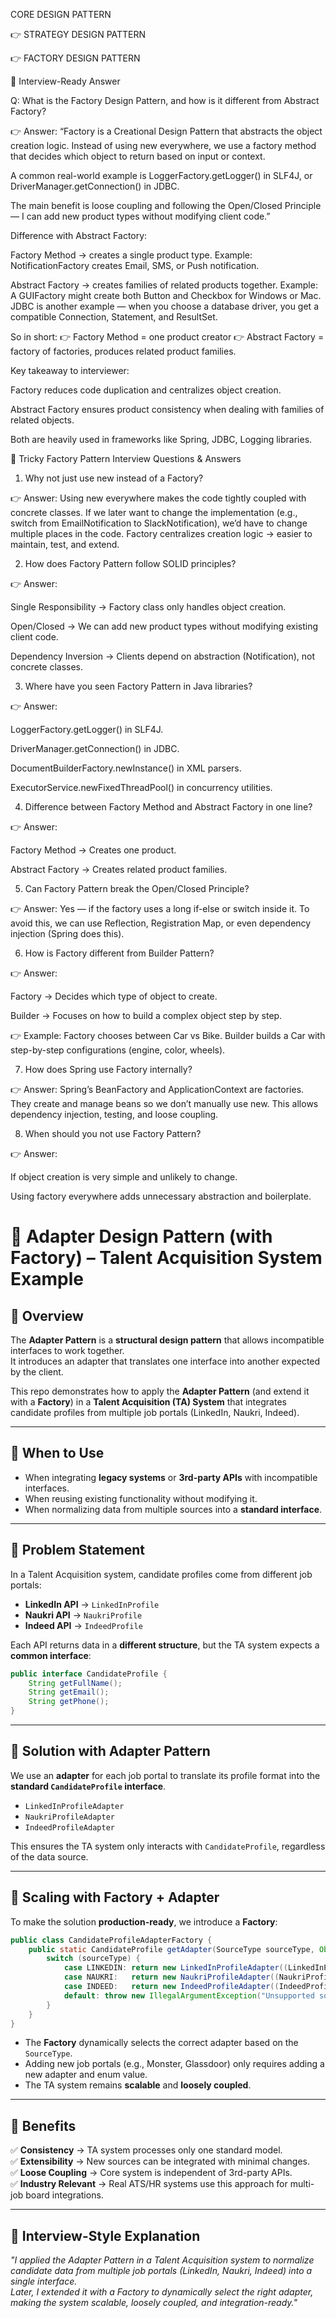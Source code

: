 CORE DESIGN PATTERN

👉 STRATEGY DESIGN PATTERN

👉 FACTORY DESIGN PATTERN

🎯 Interview-Ready Answer

Q: What is the Factory Design Pattern, and how is it different from Abstract Factory?

👉 Answer:
“Factory is a Creational Design Pattern that abstracts the object creation logic.
Instead of using new everywhere, we use a factory method that decides which object to return based on input or context.

A common real-world example is LoggerFactory.getLogger() in SLF4J, or DriverManager.getConnection() in JDBC.

The main benefit is loose coupling and following the Open/Closed Principle — I can add new product types without modifying client code.”

Difference with Abstract Factory:

Factory Method → creates a single product type.
Example: NotificationFactory creates Email, SMS, or Push notification.

Abstract Factory → creates families of related products together.
Example: A GUIFactory might create both Button and Checkbox for Windows or Mac.
JDBC is another example — when you choose a database driver, you get a compatible Connection, Statement, and ResultSet.

So in short:
👉 Factory Method = one product creator
👉 Abstract Factory = factory of factories, produces related product families.

Key takeaway to interviewer:

Factory reduces code duplication and centralizes object creation.

Abstract Factory ensures product consistency when dealing with families of related objects.

Both are heavily used in frameworks like Spring, JDBC, Logging libraries.

🔹 Tricky Factory Pattern Interview Questions & Answers

1. Why not just use new instead of a Factory?

👉 Answer:
Using new everywhere makes the code tightly coupled with concrete classes.
If we later want to change the implementation (e.g., switch from EmailNotification to SlackNotification), we’d have to change multiple places in the code.
Factory centralizes creation logic → easier to maintain, test, and extend.

2. How does Factory Pattern follow SOLID principles?

👉 Answer:

Single Responsibility → Factory class only handles object creation.

Open/Closed → We can add new product types without modifying existing client code.

Dependency Inversion → Clients depend on abstraction (Notification), not concrete classes.

3. Where have you seen Factory Pattern in Java libraries?

👉 Answer:

LoggerFactory.getLogger() in SLF4J.

DriverManager.getConnection() in JDBC.

DocumentBuilderFactory.newInstance() in XML parsers.

ExecutorService.newFixedThreadPool() in concurrency utilities.

4. Difference between Factory Method and Abstract Factory in one line?

👉 Answer:

Factory Method → Creates one product.

Abstract Factory → Creates related product families.

5. Can Factory Pattern break the Open/Closed Principle?

👉 Answer:
Yes — if the factory uses a long if-else or switch inside it.
To avoid this, we can use Reflection, Registration Map, or even dependency injection (Spring does this).

6. How is Factory different from Builder Pattern?

👉 Answer:

Factory → Decides which type of object to create.

Builder → Focuses on how to build a complex object step by step.

👉 Example:
Factory chooses between Car vs Bike.
Builder builds a Car with step-by-step configurations (engine, color, wheels).

7. How does Spring use Factory internally?

👉 Answer:
Spring’s BeanFactory and ApplicationContext are factories.
They create and manage beans so we don’t manually use new.
This allows dependency injection, testing, and loose coupling.

8. When should you not use Factory Pattern?

👉 Answer:

If object creation is very simple and unlikely to change.

Using factory everywhere adds unnecessary abstraction and boilerplate.


# 🎯 Adapter Design Pattern (with Factory) – Talent Acquisition System Example

## 📌 Overview
The **Adapter Pattern** is a **structural design pattern** that allows incompatible interfaces to work together.  
It introduces an adapter that translates one interface into another expected by the client.

This repo demonstrates how to apply the **Adapter Pattern** (and extend it with a **Factory**) in a **Talent Acquisition (TA) System** that integrates candidate profiles from multiple job portals (LinkedIn, Naukri, Indeed).

---

## 🔹 When to Use
- When integrating **legacy systems** or **3rd-party APIs** with incompatible interfaces.
- When reusing existing functionality without modifying it.
- When normalizing data from multiple sources into a **standard interface**.

---

## 🔹 Problem Statement
In a Talent Acquisition system, candidate profiles come from different job portals:

- **LinkedIn API** → `LinkedInProfile`
- **Naukri API** → `NaukriProfile`
- **Indeed API** → `IndeedProfile`

Each API returns data in a **different structure**, but the TA system expects a **common interface**:

```java
public interface CandidateProfile {
    String getFullName();
    String getEmail();
    String getPhone();
}
```

---

## 🔹 Solution with Adapter Pattern
We use an **adapter** for each job portal to translate its profile format into the **standard `CandidateProfile` interface**.

- `LinkedInProfileAdapter`
- `NaukriProfileAdapter`
- `IndeedProfileAdapter`

This ensures the TA system only interacts with `CandidateProfile`, regardless of the data source.

---

## 🔹 Scaling with Factory + Adapter
To make the solution **production-ready**, we introduce a **Factory**:

```java
public class CandidateProfileAdapterFactory {
    public static CandidateProfile getAdapter(SourceType sourceType, Object rawProfile) {
        switch (sourceType) {
            case LINKEDIN: return new LinkedInProfileAdapter((LinkedInProfile) rawProfile);
            case NAUKRI:   return new NaukriProfileAdapter((NaukriProfile) rawProfile);
            case INDEED:   return new IndeedProfileAdapter((IndeedProfile) rawProfile);
            default: throw new IllegalArgumentException("Unsupported source: " + sourceType);
        }
    }
}
```

- The **Factory** dynamically selects the correct adapter based on the `SourceType`.
- Adding new job portals (e.g., Monster, Glassdoor) only requires adding a new adapter and enum value.
- The TA system remains **scalable** and **loosely coupled**.

---

## 🔹 Benefits
✅ **Consistency** → TA system processes only one standard model.  
✅ **Extensibility** → New sources can be integrated with minimal changes.  
✅ **Loose Coupling** → Core system is independent of 3rd-party APIs.  
✅ **Industry Relevant** → Real ATS/HR systems use this approach for multi-job board integrations.

---

## 🔹 Interview-Style Explanation
*"I applied the Adapter Pattern in a Talent Acquisition system to normalize candidate data from multiple job portals (LinkedIn, Naukri, Indeed) into a single interface.  
Later, I extended it with a Factory to dynamically select the right adapter, making the system scalable, loosely coupled, and integration-ready."*
